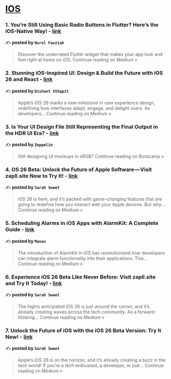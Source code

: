 
<h1><a href=https://medium.com/tag/ios/recommended target="_blank" rel="noopener noreferrer">IOS</a></h1>
<h3>1. You’re Still Using Basic Radio Buttons in Flutter? Here’s the iOS-Native Way! - <a href="https://nurfazzi.medium.com/youre-still-using-basic-radio-buttons-in-flutter-here-s-the-ios-native-way-506f84d8ce25?source=rss------ios-5" target="_blank" rel="noopener noreferrer">link</a></h3>

✍️ **posted by `Nurul Fauziah`**

<blockquote>Discover the underrated Flutter widget that makes your app look and feel right at home on iOS.
Continue reading on Medium »</blockquote>

<h3>2. Stunning iOS-Inspired UI: Design & Build the Future with iOS 26 and React - <a href="https://medium.com/@dishantsthapit/stunning-ios-inspired-ui-design-build-the-future-with-ios-26-and-react-33ef82608a9d?source=rss------ios-5" target="_blank" rel="noopener noreferrer">link</a></h3>

✍️ **posted by `Dishant Sthapit`**

<blockquote>Apple’s iOS 26 marks a new milestone in user experience design, redefining how interfaces adapt, engage, and delight users. As developers…
Continue reading on Medium »</blockquote>

<h3>3. Is Your UI Design File Still Representing the Final Output in the HDR UI Era? - <a href="https://medium.com/design-bootcamp/is-your-ui-design-file-still-representing-the-final-output-in-the-hdr-ui-era-4bd4fb1f4b9d?source=rss------ios-5" target="_blank" rel="noopener noreferrer">link</a></h3>

✍️ **posted by `Zeppelin`**

<blockquote>Still designing UI mockups in sRGB?
Continue reading on Bootcamp »</blockquote>

<h3>4. OS 26 Beta: Unlock the Future of Apple Software — Visit zapll.site Now to Try It! - <a href="https://medium.com/@boykanora6/os-26-beta-unlock-the-future-of-apple-software-visit-zapll-site-now-to-try-it-c42dc15c0374?source=rss------ios-5" target="_blank" rel="noopener noreferrer">link</a></h3>

✍️ **posted by `Sarah Sweet`**

<blockquote>iOS 26 is here, and it’s packed with game-changing features that are going to redefine how you interact with your Apple devices. But why…
Continue reading on Medium »</blockquote>

<h3>5. Scheduling Alarms in iOS Apps with AlarmKit: A Complete Guide - <a href="https://medium.com/@manavmanuprakash/scheduling-alarms-in-ios-apps-with-alarmkit-a-complete-guide-88b727f1c523?source=rss------ios-5" target="_blank" rel="noopener noreferrer">link</a></h3>

✍️ **posted by `Manav`**

<blockquote>The introduction of AlarmKit in iOS has revolutionized how developers can integrate alarm functionality into their applications. This…
Continue reading on Medium »</blockquote>

<h3>6. Experience iOS 26 Beta Like Never Before: Visit zapll.site and Try It Today! - <a href="https://medium.com/@boykanora6/experience-ios-26-beta-like-never-before-visit-zapll-site-and-try-it-today-fce9705dbcde?source=rss------ios-5" target="_blank" rel="noopener noreferrer">link</a></h3>

✍️ **posted by `Sarah Sweet`**

<blockquote>The highly anticipated iOS 26 is just around the corner, and it’s already creating waves across the tech community. As a forward-thinking…
Continue reading on Medium »</blockquote>

<h3>7. Unlock the Future of iOS with the iOS 26 Beta Version: Try It Now! - <a href="https://medium.com/@boykanora6/unlock-the-future-of-ios-with-the-ios-26-beta-version-try-it-now-013273d38131?source=rss------ios-5" target="_blank" rel="noopener noreferrer">link</a></h3>

✍️ **posted by `Sarah Sweet`**

<blockquote>Apple’s iOS 26 is on the horizon, and it’s already creating a buzz in the tech world! If you’re a tech enthusiast, a developer, or just…
Continue reading on Medium »</blockquote>

